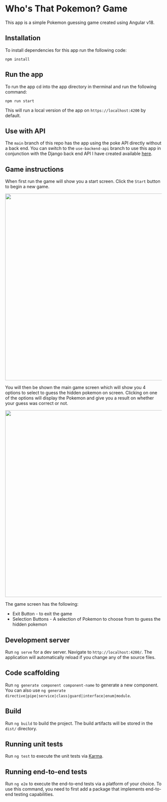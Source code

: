 # Who's That Pokemon? Game

This app is a simple Pokemon guessing game created using Angular v18.

## Installation 
To install dependencies for this app run the following code:

`npm install`

## Run the app

To run the app cd into the app directory in therminal and run the following command:

`npm run start`

This will run a local version of the app on `https://localhost:4200` by default.

## Use with API

The `main` branch of this repo has the app using the poke API directly without a back end. You can switch to the `use-backend-api` branch to use this app in conjunction with the Django back end API I have created available [here](https://github.com/ashmanq/pokemon-api).

## Game instructions

When first run the game will show you a start screen. Click the `Start` button to begin a new game.

<p align="center">
    <image width="600px" height="600px" src="/images/startScreen.png">
</p>

You will then be shown the main game screen which will show you 4 options to select to guess the hidden pokemon on screen. Clicking on one of the options will display the Pokemon and give you a result on whether your guess was correct or not.

<p align="center">
    <image width="600px" height="600px" src="/images/gameScreen.png">
</p>

The game screen has the following:
- Exit Button - to exit the game
- Selection Buttons - A selection of Pokemon to choose from to guess the hidden pokemon

## Development server

Run `ng serve` for a dev server. Navigate to `http://localhost:4200/`. The application will automatically reload if you change any of the source files.

## Code scaffolding

Run `ng generate component component-name` to generate a new component. You can also use `ng generate directive|pipe|service|class|guard|interface|enum|module`.

## Build

Run `ng build` to build the project. The build artifacts will be stored in the `dist/` directory.

## Running unit tests

Run `ng test` to execute the unit tests via [Karma](https://karma-runner.github.io).

## Running end-to-end tests

Run `ng e2e` to execute the end-to-end tests via a platform of your choice. To use this command, you need to first add a package that implements end-to-end testing capabilities.